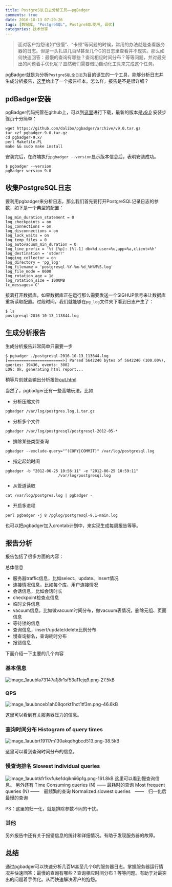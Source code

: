 ```yaml
---
title: PostgreSQL日志分析工具——pgBadger
comments: true
date: 2016-10-13 07:29:26
tags: [数据库, "PostgreSQL", PostgreSQL使用, 调优]
categories: 技术分享
---
```



> 面对客户抱怨诸如“很慢”、“卡顿”等问题的时候，常用的办法就是查看服务器的日志。但是一头扎进几百M甚至几个G的日志里查看并不现实。那么如何快速回答：最慢的查询有哪些？查询相应时间分布？等等问题，并对最突出的问题着手优化呢？显然我们需要借助自动化工具来完成这个任务。

pgBadger就是为分析`PostgreSQL全日志`为目的诞生的一个工具，能够分析日志并生成分析报告，[这里](/uploads/out.html)给出了一个报告样本。怎么样，报告是不是很详细？


## pdBadger安装
pgBadger代码托管在github上，可以到[这里](https://github.com/dalibo/pgbadger/releases)进行下载，最新的版本是[v9.0](https://github.com/dalibo/pgbadger/archive/v9.0.tar.gz)
安装步骤页十分简单：
```
wget https://github.com/dalibo/pgbadger/archive/v9.0.tar.gz
tar xzf pgbadger-9.0.tar.gz
cd pgbadger-9.x/
perl Makefile.PL
make && sudo make install
```
安装完后，在终端执行`pgbadger --version`显示版本信息后，表明安装成功。
```
$ pgbadger --version
pgBadger version 9.0
```

## 收集PostgreSQL日志

要利用pgbadger来分析日志，那么我们首先要打开PostgreSQL记录日志的参数，如下是一个典型的配置：
```
log_min_duration_statement = 0 
log_checkpoints = on
log_connections = on
log_disconnections = on
log_lock_waits = on
log_temp_files = 0 
log_autovacuum_min_duration = 0 
log_line_prefix = '%t [%p]: [%l-1] db=%d,user=%u,app=%a,client=%h'
log_destination = 'stderr'  
logging_collector = on    
log_directory = 'pg_log'
log_filename = 'postgresql-%Y-%m-%d_%H%M%S.log'
log_file_mode = 0600
log_rotation_age = 1d
log_rotation_size = 1000MB
lc_messages='C'
```
接着打开数据库，如果数据库正在运行那么需要发送一个SIGHUP信号来让数据库重新读取配置。过段时间，我们就能够在`pg_log`文件夹下看到日志产生了：
```
$ ls
postgresql-2016-10-13_113844.log
```

## 生成分析报告
生成分析报告非常简单只需要一步
```
$ pgbadger ./postgresql-2016-10-13_113844.log
[========================>] Parsed 5642240 bytes of 5642240 (100.00%), queries: 19436, events: 3002
LOG: Ok, generating html report...
```
稍等片刻就会输出分析报告[out.html](/uploads/out.html)

当然了，pgbadger还有一些高端玩法，比如

-  分析压缩文件
```
pgbadger /var/log/postgres.log.1.tar.gz 
```
-  分析多个文件
```
pgbadger /var/log/postgresql/postgresql-2012-05-*
```
-  排除某些类型查询
```
pgbadger --exclude-query="^(COPY|COMMIT)" /var/log/postgresql.log
```
-  指定起始时间
```
pgbadger -b "2012-06-25 10:56:11" -e "2012-06-25 10:59:11" 
                       /var/log/postgresql.log
```
-  从管道读取
```
cat /var/log/postgres.log | pgbadger -
```
-  开启多进程
```
perl pgbadger -j 8 /pglog/postgresql-9.1-main.log
```

也可以把pgbadger加入crontab计划中，来实现生成每周报告等等。


## 报告分析

报告包括了很多方面的内容：

总体信息

- 服务器traffic信息，比如select、update、insert情况
- 连接情况信息，比如每个库、用户连接情况
- 会话信息，比如会话时长
- checkpoint检查点信息
- 临时文件信息
- vacuum信息，比如做vacuum时间分布，做vacuum表情况，删除元组、页面信息
- 等待锁的信息
- 查询信息，insert/update/delete比例分布
- 慢查询排名，查询耗时分布
- 报错信息

下面介绍一下主要的几个内容

### 基本信息

![image_1auubla73147a1j8r1sf53a11ejq9.png-27.5kB](http://static.zybuluo.com/shenyuflying/f65eqmftm1egi0k8vkm68ub4/image_1auubla73147a1j8r1sf53a11ejq9.png)

### QPS

![image_1auubnceb1ah08qorkt1hct1tf3m.png-46.6kB]( http://static.zybuluo.com/shenyuflying/qtlgqigexi461t1ixoppuxkd/image_1auubnceb1ah08qorkt1hct1tf3m.png)

这里可以看到有关服务器压力的信息。

### 查询时间分布 Histogram of query times

![image_1auubrt19117m130akqdhgbcd513.png-38.5kB](http://static.zybuluo.com/shenyuflying/n5eyqk5866jo00x082uubo63/image_1auubrt19117m130akqdhgbcd513.png)

这里可以看到查询时间分布的信息。
### 慢查询排名 Slowest individual queries

![image_1auubtkfr1kvfuke1dqiknii6p1g.png-161.8kB](http://static.zybuluo.com/shenyuflying/b608kg30v8brh5m4mfupw7xt/image_1auubtkfr1kvfuke1dqiknii6p1g.png)
这里可以看到慢查询信息。
另外还有
Time Consuming queries (N) —— 最耗时的查询
Most frequent queries (N) ——　最频繁的查询
Normalized slowest queries　——　归一化后最慢的查询

PS：这里的归一化，就是排除参数不同的干扰。
### 其他

另外报告中还有关于报错信息的统计和详细情况。有助于发现服务器的故障。

## 总结

通过pgbadger可以快速分析几百M甚至几个G的服务器日志。掌握服务器运行情况并快速回答：最慢的查询有哪些？查询相应时间分布？等等问题。有助于对最突出的问题着手优化。从而快速解决客户的抱怨。
